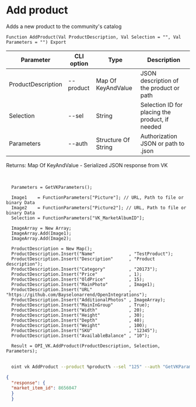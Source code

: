 ﻿---
sidebar_position: 4
---

# Add product
 Adds a new product to the community's catalog



`Function AddProduct(Val ProductDescription, Val Selection = "", Val Parameters = "") Export`

  | Parameter | CLI option | Type | Description |
  |-|-|-|-|
  | ProductDescription | --product | Map Of KeyAndValue | JSON description of the product or path |
  | Selection | --sel | String | Selection ID for placing the product, if needed |
  | Parameters | --auth | Structure Of String | Authorization JSON or path to .json |

  
  Returns:  Map Of KeyAndValue - Serialized JSON response from VK

<br/>




```bsl title="Code example"
  Parameters = GetVKParameters();
  
  Image1    = FunctionParameters["Picture"]; // URL, Path to file or binary Data
  Image2    = FunctionParameters["Picture2"]; // URL, Path to file or binary Data
  Selection = FunctionParameters["VK_MarketAlbumID"];
  
  ImageArray = New Array;
  ImageArray.Add(Image1);
  ImageArray.Add(Image2);
  
  ProductDescription = New Map();
  ProductDescription.Insert("Name"             , "TestProduct");
  ProductDescription.Insert("Description"      , "Product description");
  ProductDescription.Insert("Category"         , "20173");
  ProductDescription.Insert("Price"            , 1);
  ProductDescription.Insert("OldPrice"         , 15);
  ProductDescription.Insert("MainPhoto"        , Image1);
  ProductDescription.Insert("URL"              , "https://github.com/Bayselonarrend/OpenIntegrations");
  ProductDescription.Insert("AdditionalPhotos" , ImageArray);
  ProductDescription.Insert("MainInGroup"      , True);
  ProductDescription.Insert("Width"            , 20);
  ProductDescription.Insert("Height"           , 30);
  ProductDescription.Insert("Depth"            , 40);
  ProductDescription.Insert("Weight"           , 100);
  ProductDescription.Insert("SKU"              , "12345");
  ProductDescription.Insert("AvailableBalance" , "10");
  
  Result = OPI_VK.AddProduct(ProductDescription, Selection, Parameters);
```



```sh title="CLI command example"
    
  oint vk AddProduct --product %product% --sel "125" --auth "GetVKParameters()"

```

```json title="Result"
{
  "response": {
  "market_item_id": 8656047
  }
  }
```
